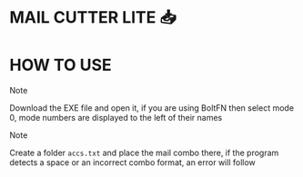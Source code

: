 # MAIL CUTTER LITE 📥

<h1>HOW TO USE</h1>

> [!NOTE]
> Download the EXE file and open it, if you are using BoltFN then select mode 0, mode numbers are displayed to the left of their names <br>

> [!NOTE]
> Create a folder `accs.txt` and place the mail combo there, if the program detects a space or an incorrect combo format, an error will follow
